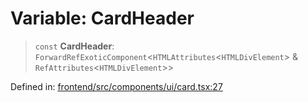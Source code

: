 # Variable: CardHeader

> `const` **CardHeader**: `ForwardRefExoticComponent`\<`HTMLAttributes`\<`HTMLDivElement`\> & `RefAttributes`\<`HTMLDivElement`\>\>

Defined in: [frontend/src/components/ui/card.tsx:27](https://github.com/lsendel/sass/blob/ca8b2b87627589617e0de57047e1f50d53e78078/frontend/src/components/ui/card.tsx#L27)
